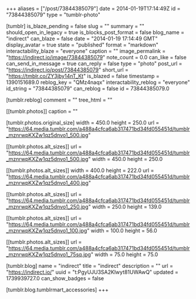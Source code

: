 +++
aliases = ["/post/73844385079"]
date = 2014-01-19T17:14:49Z
id = "73844385079"
type = "tumblr-photo"

[tumblr]
is_blaze_pending = false
slug = ""
summary = ""
should_open_in_legacy = true
is_blocks_post_format = false
blog_name = "indirect"
can_blaze = false
date = "2014-01-19 17:14:49 GMT"
display_avatar = true
state = "published"
format = "markdown"
interactability_blaze = "everyone"
caption = ""
image_permalink = "https://indirect.io/image/73844385079"
note_count = 0.0
can_like = false
can_send_in_message = true
can_reply = false
type = "photo"
post_url = "https://indirect.io/post/73844385079"
short_url = "https://tmblr.co/ZY3jby14nT_Kt"
is_blazed = false
timestamp = 1390151689.0
reblog_key = "QMz4naqx"
interactability_reblog = "everyone"
id_string = "73844385079"
can_reblog = false
id = 73844385079.0

[tumblr.reblog]
comment = ""
tree_html = ""

[[tumblr.photos]]
caption = ""

[tumblr.photos.original_size]
width = 450.0
height = 250.0
url = "https://64.media.tumblr.com/a488a4cfca6ab317471bd34fd055451d/tumblr_mznrwpKXZw1qz5dnvo1_500.jpg"

[[tumblr.photos.alt_sizes]]
url = "https://64.media.tumblr.com/a488a4cfca6ab317471bd34fd055451d/tumblr_mznrwpKXZw1qz5dnvo1_500.jpg"
width = 450.0
height = 250.0

[[tumblr.photos.alt_sizes]]
width = 400.0
height = 222.0
url = "https://64.media.tumblr.com/a488a4cfca6ab317471bd34fd055451d/tumblr_mznrwpKXZw1qz5dnvo1_400.jpg"

[[tumblr.photos.alt_sizes]]
url = "https://64.media.tumblr.com/a488a4cfca6ab317471bd34fd055451d/tumblr_mznrwpKXZw1qz5dnvo1_250.jpg"
width = 250.0
height = 139.0

[[tumblr.photos.alt_sizes]]
url = "https://64.media.tumblr.com/a488a4cfca6ab317471bd34fd055451d/tumblr_mznrwpKXZw1qz5dnvo1_100.jpg"
width = 100.0
height = 56.0

[[tumblr.photos.alt_sizes]]
url = "https://64.media.tumblr.com/a488a4cfca6ab317471bd34fd055451d/tumblr_mznrwpKXZw1qz5dnvo1_75sq.jpg"
width = 75.0
height = 75.0

[tumblr.blog]
name = "indirect"
title = "indirect"
description = ""
url = "https://indirect.io/"
uuid = "t:PgyUJU3SA2Klwyt81UWAwQ"
updated = 1739939727.0
can_show_badges = false

[tumblr.blog.tumblrmart_accessories]
+++

